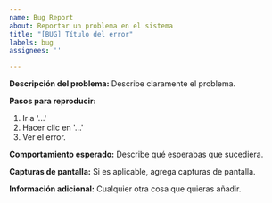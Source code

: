 ```yaml
---
name: Bug Report
about: Reportar un problema en el sistema
title: "[BUG] Título del error"
labels: bug
assignees: ''

---
```


**Descripción del problema:**
Describe claramente el problema.

**Pasos para reproducir:**
1. Ir a '...'
2. Hacer clic en '...'
3. Ver el error.

**Comportamiento esperado:**
Describe qué esperabas que sucediera.

**Capturas de pantalla:**
Si es aplicable, agrega capturas de pantalla.

**Información adicional:**
Cualquier otra cosa que quieras añadir.
